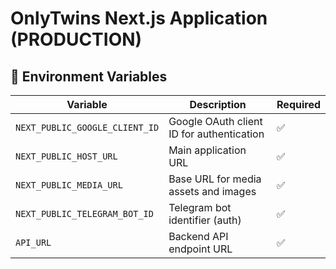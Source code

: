 #  OnlyTwins Next.js Application (PRODUCTION)

## 🔧 Environment Variables

| Variable | Description                               | Required |
|----------|-------------------------------------------|----------|
| `NEXT_PUBLIC_GOOGLE_CLIENT_ID` | Google OAuth client ID for authentication | ✅ |
| `NEXT_PUBLIC_HOST_URL` | Main application URL                      | ✅ |
| `NEXT_PUBLIC_MEDIA_URL` | Base URL for media assets and images      | ✅ |
| `NEXT_PUBLIC_TELEGRAM_BOT_ID` | Telegram bot identifier (auth)            | ✅ |
| `API_URL` | Backend API endpoint URL                  | ✅ |

